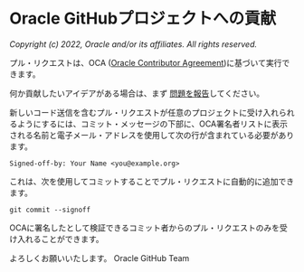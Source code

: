 # Oracle GitHubプロジェクトへの貢献

_Copyright (c) 2022, Oracle and/or its affiliates. All rights reserved._

プル・リクエストは、OCA ([Oracle Contributor Agreement](https://www.oracle.com/technetwork/community/oca-486395.html))に基づいて実行できます。

何か貢献したいアイデアがある場合は、まず [問題を報告](https://help.github.com/articles/creating-an-issue/)してください。

新しいコード送信を含むプル・リクエストが任意のプロジェクトに受け入れられるようにするには、コミット・メッセージの下部に、OCA署名者リストに表示される名前と電子メール・アドレスを使用して次の行が含まれている必要があります。

    Signed-off-by: Your Name <you@example.org>
    

これは、次を使用してコミットすることでプル・リクエストに自動的に追加できます。

    git commit --signoff
    

OCAに署名したとして検証できるコミット者からのプル・リクエストのみを受け入れることができます。

よろしくお願いいたします。 Oracle GitHub Team